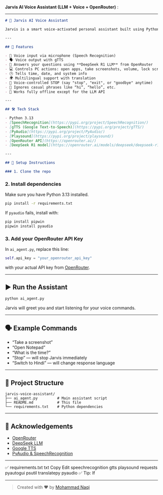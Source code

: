 **Jarvis AI Voice Assistant (LLM + Voice + OpenRouter)** :

---

````markdown
# 🧠 Jarvis AI Voice Assistant

Jarvis is a smart voice-activated personal assistant built using Python. It can answer questions using a local or cloud-based LLM (via OpenRouter), control system functions, respond in spoken language using TTS, and stop listening instantly via voice commands.

---

## 🚀 Features

- 🎤 Voice input via microphone (Speech Recognition)
- 🗣️ Voice output with gTTS
- 🤖 Answers your questions using **DeepSeek R1 LLM** from OpenRouter
- 💻 Controls PC actions: open apps, take screenshots, volume, lock screen, etc.
- 🕒 Tells time, date, and system info
- 🌍 Multilingual support with translation
- 🛑 Voice-controlled STOP (say "stop", "exit", or "goodbye" anytime)
- 🧠 Ignores casual phrases like “hi”, “hello”, etc.
- 🧵 Works fully offline except for the LLM API

---

## 🛠️ Tech Stack

- Python 3.13
- [SpeechRecognition](https://pypi.org/project/SpeechRecognition/)
- [gTTS (Google Text-to-Speech)](https://pypi.org/project/gTTS/)
- [PyAudio](https://pypi.org/project/PyAudio/)
- [Playsound](https://pypi.org/project/playsound/)
- [OpenRouter API](https://openrouter.ai/)
- [DeepSeek R1 model](https://openrouter.ai/models/deepseek/deepseek-r1)

---

## 🔧 Setup Instructions

### 1. Clone the repo


````

### 2. Install dependencies

Make sure you have Python 3.13 installed.

```bash
pip install -r requirements.txt
```

If `pyaudio` fails, install with:

```bash
pip install pipwin
pipwin install pyaudio
```

### 3. Add your OpenRouter API Key

In `ai_agent.py`, replace this line:

```python
self.api_key = "your_openrouter_api_key"
```

with your actual API key from [OpenRouter](https://openrouter.ai/).

---

## ▶️ Run the Assistant

```bash
python ai_agent.py
```

Jarvis will greet you and start listening for your voice commands.

---

## 🗣️ Example Commands

* “Take a screenshot”
* “Open Notepad”
* “What is the time?”
* “Stop” — will stop Jarvis immediately
* “Switch to Hindi” — will change response language

---

## 📂 Project Structure

```
jarvis-voice-assistant/
├── ai_agent.py         # Main assistant script
├── README.md           # This file
└── requirements.txt    # Python dependencies
```


---


## 🙏 Acknowledgements

* [OpenRouter](https://openrouter.ai/)
* [DeepSeek LLM](https://deepseek.com/)
* [Google TTS](https://cloud.google.com/text-to-speech)
* [PyAudio & SpeechRecognition](https://pypi.org/)

---

✅ requirements.txt
txt
Copy
Edit
speechrecognition
gtts
playsound
requests
pyautogui
psutil
translatepy
pyaudio
✅ Tip: If 

---

> Created with ❤️ by [Mohammad Naqi](https://github.com/naqi51)



